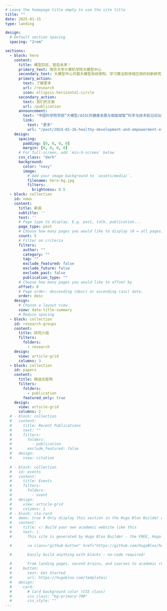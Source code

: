 ```yaml
---
# Leave the homepage title empty to use the site title
title: ""
date: 2025-01-15
type: landing

design:
  # Default section spacing
  spacing: "2rem"

sections:
  - block: hero
    content:
      title: 模型巨匠，智启未来！
      primary_text: 南京大学计算机学院大模型中心
      secondary_text: 大模型中心开展大模型系统架构、学习算法和领域应用的创新研究，为通用人工智能（AGI）和超级智能（Super Intelligence）提供核心技术。主要研究方向包括面向大模型的芯片、网络、计算等系统架构、面向大模型的高效能机器学习算法、大模型知识增强学习算法以及视觉大模型、语言大模型、多模态大模型、科学大模型、具身大模型和智能体系统。
      primary_action:
        text: 了解更多
        url: /research
        icon: ellipsis-horizontal-circle
      secondary_action:
        text: 我们的文章
        url: /publication
      announcement:
        text: "中国科学院学部“大模型/AIGC的健康发展与赋能赋智”科学与技术前沿论坛在南京召开"
        link:
          text: "更多"
          url: "/post/2024-01-16-healthy-development-and-empowerment-of-large-models-aigc"
    design:
      spacing:
        padding: [0, 0, 0, 0]
        margin: [0, 0, 0, 0]
      # For full-screen, add `min-h-screen` below
      css_class: "dark"
      background:
        color: "navy"
        image:
          # Add your image background to `assets/media/`.
          filename: hero-bg.jpg
          filters:
            brightness: 0.5
  - block: collection
    id: news
    content:
      title: 新闻
      subtitle: ''
      text: ''
      # Page type to display. E.g. post, talk, publication...
      page_type: post
      # Choose how many pages you would like to display (0 = all pages)
      count: 5
      # Filter on criteria
      filters:
        author: ""
        category: ""
        tag: ""
        exclude_featured: false
        exclude_future: false
        exclude_past: false
        publication_type: ""
      # Choose how many pages you would like to offset by
      offset: 0
      # Page order: descending (desc) or ascending (asc) date.
      order: desc
    design:
      # Choose a layout view
      view: date-title-summary
      # Reduce spacing
  - block: collection
    id: research-groups
    content:
      title: 研究小组
      filters:
        folders:
          - research
    design:
      view: article-grid
      columns: 3
  - block: collection
    id: papers
    content:
      title: 精选出版物
      filters:
        folders:
          - publication
        featured_only: true
    design:
      view: article-grid
      columns: 2
  # - block: collection
  #   content:
  #     title: Recent Publications
  #     text: ""
  #     filters:
  #       folders:
  #         - publication
  #       exclude_featured: false
  #   design:
  #     view: citation
  
  # - block: collection
  #   id: events
  #   content:
  #     title: Events
  #     filters:
  #       folders:
  #         - event
  #   design:
  #     view: article-grid
  #     columns: 1
  # - block: cta-card
  #   demo: true # Only display this section in the Hugo Blox Builder demo site
  #   content:
  #     title: 👉 Build your own academic website like this
  #     text: |-
  #       This site is generated by Hugo Blox Builder - the FREE, Hugo-based open source website builder trusted by 250,000+ academics like you.

  #       <a class="github-button" href="https://github.com/HugoBlox/hugo-blox-builder" data-color-scheme="no-preference: light; light: light; dark: dark;" data-icon="octicon-star" data-size="large" data-show-count="true" aria-label="Star HugoBlox/hugo-blox-builder on GitHub">Star</a>

  #       Easily build anything with blocks - no-code required!
        
  #       From landing pages, second brains, and courses to academic resumés, conferences, and tech blogs.
  #     button:
  #       text: Get Started
  #       url: https://hugoblox.com/templates/
  #   design:
  #     card:
  #       # Card background color (CSS class)
  #       css_class: "bg-primary-700"
  #       css_style: ""
---
```

